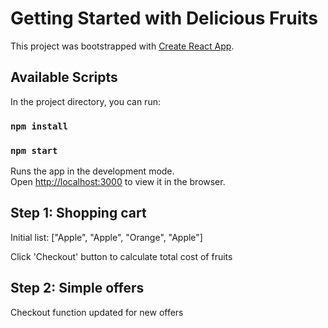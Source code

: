 # Getting Started with Delicious Fruits

This project was bootstrapped with [Create React App](https://github.com/facebook/create-react-app).

## Available Scripts

In the project directory, you can run:

### `npm install`

### `npm start`

Runs the app in the development mode.\
Open [http://localhost:3000](http://localhost:3000) to view it in the browser.

## Step 1: Shopping cart

Initial list: ["Apple", "Apple", "Orange", "Apple"]

Click 'Checkout' button to calculate total cost of fruits

## Step 2: Simple offers

Checkout function updated for new offers